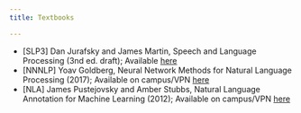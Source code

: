 ```yaml
---
title: Textbooks

---
```


- [SLP3] Dan Jurafsky and James Martin, Speech and Language Processing (3nd ed. draft); Available [here](https://web.stanford.edu/~jurafsky/slp3/)
- [NNNLP] Yoav Goldberg, Neural Network Methods for Natural Language Processing (2017); Available on campus/VPN [here](https://link.springer.com/book/10.1007/978-3-031-02165-7)
- [NLA] James Pustejovsky and Amber Stubbs, Natural Language Annotation for Machine Learning (2012); Available on campus/VPN [here](https://search.ebscohost.com/login.aspx?direct=true&db=cat04202a&AN=ucb.b25652968&site=eds-live&authtype=ip,guest&custid=s1226370&groupid=main&profile=eds)
